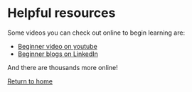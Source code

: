 # Helpful resources

Some videos you can check out online to begin learning are:

* [Beginner video on youtube](https://www.youtube.com/watch?v=rfscVS0vtbw&t=598s)
* [Beginner blogs on LinkedIn](https://www.linkedin.com/learning/paths/advance-your-skills-in-python?src=go-pa&veh=sem_src.go-pa_c.LLS-C_NAMER_US_T1_EN-US_SEM_SEM_GoogleAds_NA_All_NA_NA_Core_NA_Dev-Python-MKAG_Nonbrand_Exact_pkw.python%20tutorial%20for%20beginners_pmt.e_pcrid.461817912364_pdv.c_plc._trgid.kwd-32470368135_net.g_learning&trk=sem_src.go-pa_c.LLS-C_NAMER_US_T1_EN-US_SEM_SEM_GoogleAds_NA_All_NA_NA_Core_NA_Dev-Python-MKAG_Nonbrand_Exact_pkw.python%20tutorial%20for%20beginners_pmt.e_pcrid.461817912364_pdv.c_plc._trgid.kwd-32470368135_net.g_learning&mcid=6841886150127296524&cname=&camid=11039466601&asid=109652475058&targetid=kwd-32470368135&crid=461817912364&placement=&dev=c&ends=1&gclid=Cj0KCQiAqbyNBhC2ARIsALDwAsBVCxCHHO5bageQlS8yjeJSQ9kpP8N9EQZqHXzq-SdahTphc0IUeyoaAgm4EALw_wcB&gclsrc=aw.ds)

And there are thousands more online!

[Return to home](./README.md)

